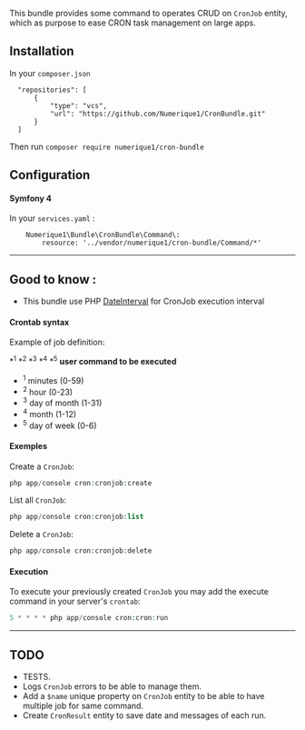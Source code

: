 
This bundle provides some command to operates CRUD on `CronJob` entity, which as purpose to ease CRON task management on large apps.

## Installation
In your `composer.json`
  ```
    "repositories": [
        {
            "type": "vcs",
            "url": "https://github.com/Numerique1/CronBundle.git"
        }
    ]
```
Then run
  `composer require numerique1/cron-bundle`
## Configuration
  #### Symfony 4
  In your `services.yaml` :
```
    Numerique1\Bundle\CronBundle\Command\:
        resource: '../vendor/numerique1/cron-bundle/Command/*'
```

***

## Good to know :
  - This bundle use PHP [DateInterval](http://php.net/manual/fr/class.dateinterval.php) for CronJob execution interval

#### Crontab syntax
Example of job definition:

*<sup>1</sup>  *<sup>2</sup>  *<sup>3</sup>  *<sup>4</sup>  *<sup>5</sup>  __user command to be executed__

 - <sup>1</sup> minutes (0-59)
 - <sup>2</sup> hour (0-23)
 - <sup>3</sup> day of month (1-31)
 - <sup>4</sup> month (1-12)
 - <sup>5</sup> day of week (0-6)
#### Exemples

Create a `CronJob`:
```php
php app/console cron:cronjob:create
```
List all `CronJob`:
```php
php app/console cron:cronjob:list
```
Delete a `CronJob`:
```php
php app/console cron:cronjob:delete
```

#### Execution
To execute your previously created `CronJob` you may add the execute command in your server's `crontab`:
```php
5 * * * * php app/console cron:cron:run
```

***

## TODO
  * TESTS.
  * Logs `CronJob` errors to be able to manage them.
  * Add a `$name` unique property on `CronJob` entity to be able to have multiple job for same command.
  * Create `CronResult` entity to save date and messages of each run.
